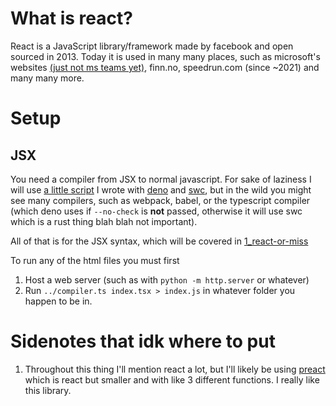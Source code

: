 # What is react?

React is a JavaScript library/framework made by facebook and open sourced
in 2013. Today it is used in many many places, such as microsoft's websites
[(just not ms teams yet)](https://twitter.com/rishmsft/status/1408085784016539653),
finn.no, speedrun.com (since ~2021) and many many more.

# Setup

## JSX

You need a compiler from JSX to normal javascript. For sake of laziness I will
use [a little script](../compiler.ts) I wrote with [deno](https://deno.land) and
[swc](https://deno.land/x/swc), but in the wild you might see many compilers,
such as webpack, babel, or the typescript compiler (which deno uses if
`--no-check` is **not** passed, otherwise it will use swc which is a rust thing
blah blah not important).

All of that is for the JSX syntax, which will be covered in
[1_react-or-miss](../1_react-or-miss/)

To run any of the html files you must first

1. Host a web server (such as with `python -m http.server` or whatever)
2. Run `../compiler.ts index.tsx > index.js` in whatever folder you happen to be
   in.

# Sidenotes that idk where to put

1. Throughout this thing I'll mention react a lot, but I'll likely be using
   [preact](https://preactjs.com/) which is react but smaller and with like 3
   different functions. I really like this library.
